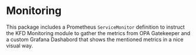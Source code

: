 # Monitoring

<!-- <KFD-DOCS> -->

This package includes a Prometheus `ServiceMonitor` definition to instruct the KFD Monitoring module to gather the metrics from OPA Gatekeeper and a custom Grafana Dashabord that shows the mentioned metrics in a nice visual way.

<!-- </KFD-DOCS> -->